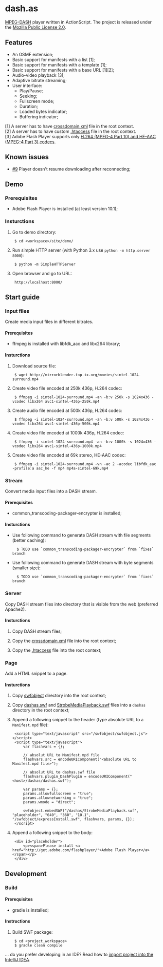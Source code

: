 dash.as
=======

[MPEG-DASH](http://dashif.org/) player written in ActionScript. The project is released under the [Mozilla Public License 2.0](http://www.mozilla.org/MPL/2.0/).

## Features

* An OSMF extension;
* Basic support for manifests with a list [1];
* Basic support for manifests with a template [1];
* Basic support for manifests with a base URL [1][2];
* Audio-video playback [3];
* Adaptive bitrate streaming;
* User interface:
	* Play/Pause;
	* Seeking;
	* Fullscreen mode;
	* Duration;
	* Loaded bytes indicator;
	* Buffering indicator;

[1] A server has to have [crossdomain.xml](https://github.com/castlabs/dash.as/blob/master/utils/crossdomain.xml) file in the root context.  
[2] A server has to have custom [.htaccess](https://github.com/castlabs/dash.as/blob/master/utils/.htaccess) file in the root context.  
[3] Adobe Flash Player supports only [H.264 (MPEG-4 Part 10)  and HE-AAC (MPEG-4 Part 3) codecs](http://helpx.adobe.com/flash/kb/supported-codecs-flash-player.html).

## Known issues

* [#9](https://github.com/castlabs/dash.as/issues/9) Player doesn't resume downloading after reconnecting;

## Demo

### Prerequisites

* Adobe Flash Player is installed (at least version 10.1);

### Insturctions

1. Go to demo directory:

		$ cd <workspace>/site/demo/

1. Run simple HTTP server (with Python 3.x use `python -m http.server 8000`):

		$ python -m SimpleHTTPServer

1. Open browser and go to URL:

		http://localhost:8000/
		
## Start guide

### Input files

Create media input files in different bitrates.

#### Prerequisites

* ffmpeg is installed with libfdk_aac and libx264 library;


#### Insturctions

1. Download source file:

		$ wget http://mirrorblender.top-ix.org/movies/sintel-1024-surround.mp4

1. Create video file encoded at 250k 436p, H.264 codec:

		$ ffmpeg -i sintel-1024-surround.mp4 -an -b:v 250k -s 1024x436 -vcodec libx264 avc1-sintel-436p-250k.mp4

1. Create audio file encoded at 500k 436p, H.264 codec:

		$ ffmpeg -i sintel-1024-surround.mp4 -an -b:v 500k -s 1024x436 -vcodec libx264 avc1-sintel-436p-500k.mp4
		
1. Create video file encoded at 1000k 436p, H.264 codec:

		$ ffmpeg -i sintel-1024-surround.mp4 -an -b:v 1000k -s 1024x436 -vcodec libx264 avc1-sintel-436p-1000k.mp4
		
1. Create video file encoded at 69k stereo, HE-AAC codec:

		$ ffmpeg -i sintel-1024-surround.mp4 -vn -ac 2 -acodec libfdk_aac -profile:a aac_he -f mp4 mp4a-sintel-69k.mp4
		
		
### Stream
		
Convert media input files into a DASH stream.
		
#### Prerequisites

* common_transcoding-packager-encrypter is installed;

#### Insturctions
		
* Use following command to generate DASH stream with file segments (better caching):

		$ TODO use `common_transcoding-packager-encrypter` from `fixes` branch 
		
* Use following command to generate DASH stream with byte segments (smaller size):
		
		$ TODO use `common_transcoding-packager-encrypter` from `fixes` branch 
		
### Server

Copy DASH stream files into directory that is visible from the web (preferred Apache2).

#### Insturctions

1. Copy DASH stream files;

1. Copy the [crossdomain.xml](https://github.com/castlabs/dash.as/blob/master/utils/crossdomain.xml) file into the root context;

1. Copy the [.htaccess](https://github.com/castlabs/dash.as/blob/master/utils/.htaccess) file into the root context;

### Page

Add a HTML snippet to a page.

#### Insturctions

1. Copy [swfobject](https://github.com/castlabs/dash.as/tree/master/site/demo/swfobject) directory into the root context;

1. Copy [dashas.swf](https://github.com/castlabs/dash.as/blob/master/site/demo/debug/dash.as.swf) and [StrobeMediaPlayback.swf](https://github.com/castlabs/dash.as/blob/master/site/demo/debug/StrobeMediaPlayback.swf) files into a `dashas` directory in the root context;

1. Append a following snippet to the header (type absolute URL to a `Manifest.mpd` file):

        <script type="text/javascript" src="/swfobject/swfobject.js"></script>
        <script type="text/javascript">
            var flashvars = {};
            
            // absolut URL to Manifest.mpd file
            flashvars.src = encodeURIComponent("<absolute URL to Manifest.mpd file>");
            
            // absolut URL to dashas.swf file
            flashvars.plugin_DashPlugin = encodeURIComponent("<host>/dashas/dashas.swf");

            var params = {};
            params.allowfullscreen = "true";
            params.allownetworking = "true";
            params.wmode = "direct";

            swfobject.embedSWF("/dashas/StrobeMediaPlayback.swf", "placeholder", "640", "360", "10.1", "/swfobject/expressInstall.swf", flashvars, params, {});
        </script>

1. Append a following snippet to the body:

        <div id="placeholder">
            <p><span>Please install <a href="http://get.adobe.com/flashplayer/">Adobe Flash Player</a></span></p>
        </div>
	
## Development

### Build

#### Prerequisites

* gradle is installed;

#### Instructions

1. Build SWF package:

		$ cd <project_workspace>
		$ gradle clean compile
		
		
... do you prefer developing in an IDE? Read how to [import project into the IntelliJ IDEA](https://github.com/castlabs/dash.as/wiki/IntelliJ-IDEA).
